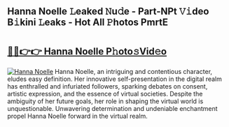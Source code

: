 ## Hanna Noelle 𝙻eaked 𝙽u𝚍e - Part-NPt 𝚅𝚒deo B𝚒kini 𝙻eaks - Hot All 𝙿hotos PmrtE

# <h2><a href="http://ld3o99m.urlbe.top/?page=Hanna+Noelle">🔗🔗👉👉 Hanna Noelle P𝚑oto𝚜Vid𝚎o</a></h2>

[![Hanna Noelle](https://i.imgur.com/eBuTRDB.gif)](http://ld3o99m.urlbe.top/?page=Hanna+Noelle)
Hanna Noelle, an intriguing and contentious character, eludes easy definition. Her innovative self-presentation in the digital realm has enthralled and infuriated followers, sparking debates on consent, artistic expression, and the essence of virtual societies. Despite the ambiguity of her future goals, her role in shaping the virtual world is unquestionable. Unwavering determination and undeniable enchantment propel Hanna Noelle forward in the virtual realm.

